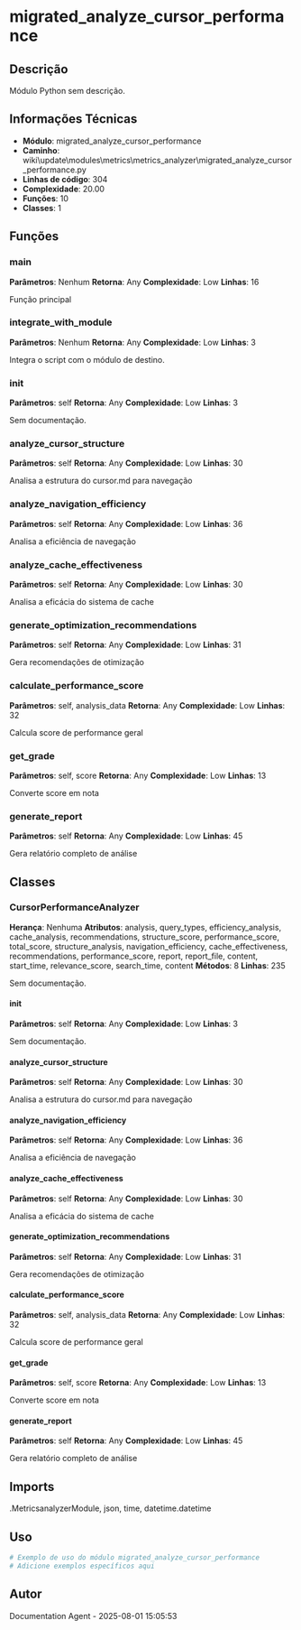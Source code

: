 # migrated_analyze_cursor_performance

## Descrição

Módulo Python sem descrição.

## Informações Técnicas

- **Módulo**: migrated_analyze_cursor_performance
- **Caminho**: wiki\update\modules\metrics\metrics_analyzer\migrated_analyze_cursor_performance.py
- **Linhas de código**: 304
- **Complexidade**: 20.00
- **Funções**: 10
- **Classes**: 1

## Funções

### main

**Parâmetros**: Nenhum
**Retorna**: Any
**Complexidade**: Low
**Linhas**: 16

Função principal

### integrate_with_module

**Parâmetros**: Nenhum
**Retorna**: Any
**Complexidade**: Low
**Linhas**: 3

Integra o script com o módulo de destino.

### __init__

**Parâmetros**: self
**Retorna**: Any
**Complexidade**: Low
**Linhas**: 3

Sem documentação.

### analyze_cursor_structure

**Parâmetros**: self
**Retorna**: Any
**Complexidade**: Low
**Linhas**: 30

Analisa a estrutura do cursor.md para navegação

### analyze_navigation_efficiency

**Parâmetros**: self
**Retorna**: Any
**Complexidade**: Low
**Linhas**: 36

Analisa a eficiência de navegação

### analyze_cache_effectiveness

**Parâmetros**: self
**Retorna**: Any
**Complexidade**: Low
**Linhas**: 30

Analisa a eficácia do sistema de cache

### generate_optimization_recommendations

**Parâmetros**: self
**Retorna**: Any
**Complexidade**: Low
**Linhas**: 31

Gera recomendações de otimização

### calculate_performance_score

**Parâmetros**: self, analysis_data
**Retorna**: Any
**Complexidade**: Low
**Linhas**: 32

Calcula score de performance geral

### get_grade

**Parâmetros**: self, score
**Retorna**: Any
**Complexidade**: Low
**Linhas**: 13

Converte score em nota

### generate_report

**Parâmetros**: self
**Retorna**: Any
**Complexidade**: Low
**Linhas**: 45

Gera relatório completo de análise

## Classes

### CursorPerformanceAnalyzer

**Herança**: Nenhuma
**Atributos**: analysis, query_types, efficiency_analysis, cache_analysis, recommendations, structure_score, performance_score, total_score, structure_analysis, navigation_efficiency, cache_effectiveness, recommendations, performance_score, report, report_file, content, start_time, relevance_score, search_time, content
**Métodos**: 8
**Linhas**: 235

Sem documentação.

#### __init__

**Parâmetros**: self
**Retorna**: Any
**Complexidade**: Low
**Linhas**: 3

Sem documentação.

#### analyze_cursor_structure

**Parâmetros**: self
**Retorna**: Any
**Complexidade**: Low
**Linhas**: 30

Analisa a estrutura do cursor.md para navegação

#### analyze_navigation_efficiency

**Parâmetros**: self
**Retorna**: Any
**Complexidade**: Low
**Linhas**: 36

Analisa a eficiência de navegação

#### analyze_cache_effectiveness

**Parâmetros**: self
**Retorna**: Any
**Complexidade**: Low
**Linhas**: 30

Analisa a eficácia do sistema de cache

#### generate_optimization_recommendations

**Parâmetros**: self
**Retorna**: Any
**Complexidade**: Low
**Linhas**: 31

Gera recomendações de otimização

#### calculate_performance_score

**Parâmetros**: self, analysis_data
**Retorna**: Any
**Complexidade**: Low
**Linhas**: 32

Calcula score de performance geral

#### get_grade

**Parâmetros**: self, score
**Retorna**: Any
**Complexidade**: Low
**Linhas**: 13

Converte score em nota

#### generate_report

**Parâmetros**: self
**Retorna**: Any
**Complexidade**: Low
**Linhas**: 45

Gera relatório completo de análise

## Imports

.MetricsanalyzerModule, json, time, datetime.datetime

## Uso

```python
# Exemplo de uso do módulo migrated_analyze_cursor_performance
# Adicione exemplos específicos aqui
```

## Autor

Documentation Agent - 2025-08-01 15:05:53
